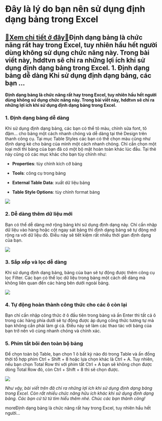 Đây là lý do bạn nên sử dụng định dạng bảng trong Excel
=======================================================

[:gift:Xem chi tiết ở đây:gift:](https://hddtvn.com/day-la-ly-do-ban-nen-su-dung-dinh-dang-bang-trong-excel/)Định dạng bảng là chức năng rất hay trong Excel, tuy nhiên hầu hết người dùng không sử dụng chức năng này. Trong bài viết này, hddtvn sẽ chỉ ra những lợi ích khi sử dụng định dạng bảng trong Excel. 1. Định dạng bảng dễ dàng Khi sử dụng định dạng bảng, các bạn …
---------------------------------------------------------------------------------------------------------------------------------------------------------------------------------------------------------------------------------------------------------------------

**Định dạng bảng là chức năng rất hay trong Excel, tuy nhiên hầu hết người dùng không sử dụng chức năng này. Trong bài viết này, hddtvn sẽ chỉ ra những lợi ích khi sử dụng định dạng bảng trong Excel.**


### 1. Định dạng bảng dễ dàng


Khi sử dụng định dạng bảng, các bạn có thể tô màu, chỉnh sửa font, tô đậm… cho bảng một cách nhanh chóng và dễ dàng tại thẻ Design trên thanh công cụ. Tại mục Table Styles các bạn có thể chọn màu cũng như định dạng kẻ cho bảng của mình một cách nhanh chóng. Chỉ cần chọn một loại mới thì bảng của bạn đã có một bộ mặt hoàn toàn khác lúc đầu. Tại thẻ này cũng có các mục khác cho bạn tùy chỉnh như:




* **Properties**: tùy chỉnh kích cỡ bảng

* **Tools**: công cụ trong bảng

* **External Table Data**: xuất dữ liệu bảng

* **Table Style Options**: tùy chỉnh format bảng



![](https://hddtvn.com/wp-content/uploads/2021/01/ah28NHc.png)


### 2. Dễ dàng thêm dữ liệu mới


Bạn có thể dễ dàng mở rộng bảng khi sử dụng định dạng này. Chỉ cần nhập dữ liệu vào hàng hoặc cột ngay sát bảng thì định dạng bảng sẽ tự động mở rộng ra với dữ liệu đó. Điều này sẽ tiết kiệm rất nhiều thời gian định dạng của bạn.


![](https://hddtvn.com/wp-content/uploads/2021/01/ZVIYpXN.png)


### 3. Sắp xếp và lọc dễ dàng


Khi sử dụng định dạng bảng, bảng của bạn sẽ tự động được thêm công cụ lọc Filter. Các bạn có thể lọc dữ liệu trong bảng một cách dễ dàng mà không liên quan đến các hàng bên dưới ngoài bảng.


![](https://hddtvn.com/wp-content/uploads/2021/01/YPZKcvP.png)


### 4. Tự động hoàn thành công thức cho các ô còn lại


Bạn chỉ cần nhập công thức ở ô đầu tiên trong bảng và ấn Enter thì tất cả ô trong các hàng phía dưới sẽ tự động được áp dụng công thức tương tự mà bạn không cần phải làm gì cả. Điều này sẽ làm các thao tác với bảng của bạn trở nên vô cùng nhanh chóng và chính xác.


### 5. Phím tắt bôi đen toàn bộ bảng


Để chọn toàn bộ Table, bạn chọn 1 ô bất kỳ nào đó trong Table và ấn đồng thời tổ hợp phím Ctrl + Shift + 8 hoặc lựa chọn khác là Ctrl + A. Tuy nhiên, nếu bạn chọn Total Row thì với phím tắt Ctrl + A bạn sẽ không chọn được dòng Total Row đó, còn Ctrl + Shift + 8 thì sẽ chọn được.


[![](https://hddtvn.com/wp-content/uploads/2021/01/Xcdbuba.png)](https://hddtvn.com/wp-content/uploads/2021/01/Xcdbuba.png)


*Như vậy, bài viết trên đã chỉ ra những lợi ích khi sử dụng định dạng bảng trong Excel. Còn rất nhiều chức năng hữu ích khác khi sử dụng định dạng bảng. Các bạn cứ từ từ tìm hiểu thêm nhé. Chúc các bạn thành công!*


moreĐịnh dạng bảng là chức năng rất hay trong Excel, tuy nhiên hầu hết người…

